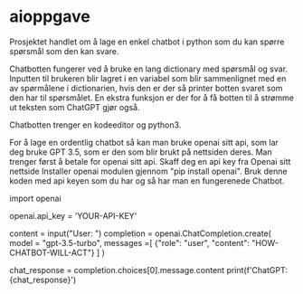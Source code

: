 # aioppgave
Prosjektet handlet om å lage en enkel chatbot i python som du kan spørre spørsmål som den kan svare.

Chatbotten fungerer ved å bruke en lang dictionary med spørsmål og svar. Inputten til brukeren blir lagret i en variabel som blir sammenlignet med en av spørmålene
i dictionarien, hvis den er der så printer botten svaret som den har til spørsmålet. En ekstra funksjon er der for å få botten til å strømme ut teksten som ChatGPT
gjør også.

Chatbotten trenger en kodeeditor og python3.

For å lage en ordentlig chatbot så kan man bruke openai sitt api, som lar deg bruke GPT 3.5, som er den som blir brukt på nettsiden deres.
Man trenger først å betale for openai sitt api.
Skaff deg en api key fra Openai sitt nettside
Installer openai modulen gjennom "pip install openai".
Bruk denne koden med api keyen som du har og så har man en fungerenede Chatbot.

import openai

openai.api_key = 'YOUR-API-KEY'

content = input("User: ")
completion = openai.ChatCompletion.create(
    model = "gpt-3.5-turbo",
    messages =[
        {"role": "user", "content": "HOW-CHATBOT-WILL-ACT"}
    ]
)

chat_response = completion.choices[0].message.content
print(f'ChatGPT: {chat_response}')
